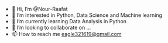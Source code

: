 - 👋 Hi, I’m @Nour-Raafat
- 👀 I’m interested in Python, Data Science and Machine learning
- 🌱 I’m currently learning Data Analysis in Python
- 💞️ I’m looking to collaborate on ...
- 📫 How to reach me eagle321619@gmail.com

<!---
Nour-Raafat/Nour-Raafat is a ✨ special ✨ repository because its `README.md` (this file) appears on your GitHub profile.
You can click the Preview link to take a look at your changes.
--->
